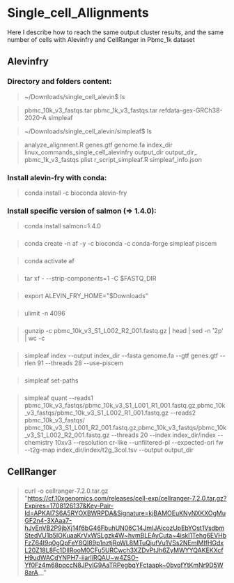 # Single_cell_Allignments
Here I describe how to reach the same output cluster results, and the same number of cells with Alevinfry and CellRanger in Pbmc_1k dataset 

## Alevinfry

### Directory and folders content:
> ~/Downloads/single_cell_alevin$ ls

> pbmc_10k_v3_fastqs.tar  pbmc_1k_v3_fastqs.tar  refdata-gex-GRCh38-2020-A  simpleaf


> ~/Downloads/single_cell_alevin/simpleaf$ ls

> analyze_alignment.R  genes.gtf  genome.fa  index_dir  linux_commands_single_cell_alevinfry  output_dir  output_dir_  pbmc_1k_v3_fastqs  plist  r_script_simpleaf.R  simpleaf_info.json

### Install alevin-fry with conda:
> conda install -c bioconda alevin-fry

### Install specific version of salmon (=> 1.4.0):
> conda install salmon=1.4.0

### 
> conda create -n af -y -c bioconda -c conda-forge simpleaf piscem

### 
> conda activate af

### 
> tar xf - --strip-components=1 -C $FASTQ_DIR

### 
> export ALEVIN_FRY_HOME="$Downloads"

### 
> ulimit -n 4096

###
> gunzip -c pbmc_10k_v3_S1_L002_R2_001.fastq.gz | head | sed -n '2p' | wc -c

### 
> simpleaf index --output index_dir --fasta genome.fa --gtf genes.gtf --rlen 91 --threads 28 --use-piscem

### 
> simpleaf set-paths

### 
> simpleaf quant --reads1 pbmc_10k_v3_fastqs/pbmc_10k_v3_S1_L001_R1_001.fastq.gz,pbmc_10k_v3_fastqs/pbmc_10k_v3_S1_L002_R1_001.fastq.gz --reads2 pbmc_10k_v3_fastqs/  pbmc_10k_v3_S1_L001_R2_001.fastq.gz,pbmc_10k_v3_fastqs/pbmc_10k_v3_S1_L002_R2_001.fastq.gz --threads 20 --index index_dir/index --chemistry 10xv3 --resolution cr-like --unfiltered-pl --expected-ori fw --t2g-map index_dir/index/t2g_3col.tsv --output output_dir

## CellRanger

### 
> curl -o cellranger-7.2.0.tar.gz "https://cf.10xgenomics.com/releases/cell-exp/cellranger-7.2.0.tar.gz?Expires=1708126137&Key-Pair-Id=APKAI7S6A5RYOXBWRPDA&Signature=kjBAMOEuKNyNXKXOgMuGF2n4-3XAaa7-hJvEnVB2P9jbXj14f6bG46FbuhUN06C14JmIJAicozUpEbYOst1VsdbmStedVU1b5IOKuaaKrVxWSLgzk4W~hvmBLEAyCuta~4iskl1Tehg6EVHbFzZ64I9q0gQpFeY8QI89p1nztjRoWL8MTuQjufVu1VSs2NEmlMIfHGdxL20Z18L8Fc1DIlRooM0CFu5URCwch3XZDvPtJh6ZyMWYYQAKEKXcfH9udWACdYNPH7-iiarliRQAU~w4ZSO-Yf0Fz4m68pqccN8JPylG9AaTRPegbqYFctaapk~0bvofYtKmNr9D5W8arA__"

###
> 
